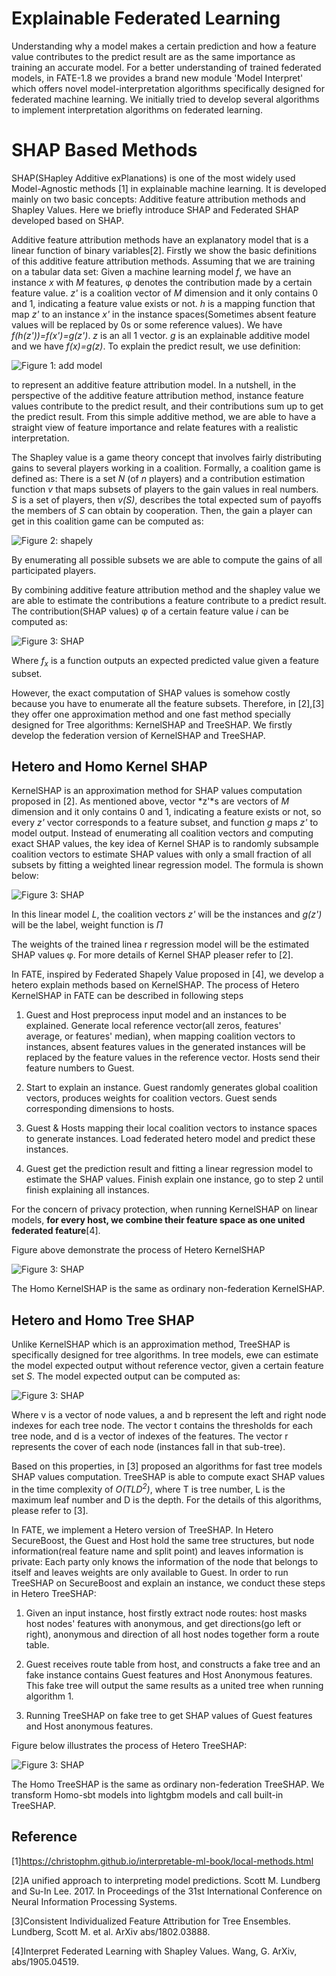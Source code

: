 # Explainable Federated Learning

Understanding why a model makes a certain prediction and how a feature value contributes to the
predict result are as the same importance as training an accurate model. For a better understanding of trained federated 
models, in FATE-1.8 we provides a brand new module 'Model Interpret' which offers novel model-interpretation algorithms 
specifically designed for federated machine learning. We initially tried to develop several algorithms to implement 
interpretation algorithms on federated learning.



# SHAP Based Methods

SHAP(SHapley Additive exPlanations) is one of the most widely used Model-Agnostic methods [1] in explainable machine learning. 
It is developed mainly on two basic concepts: Additive feature attribution methods and Shapley Values. 
Here we briefly introduce SHAP and Federated SHAP developed based on SHAP.

Additive feature attribution methods have an explanatory model that is a linear function of binary variables[2].
Firstly we show the basic definitions of this additive feature attribution methods. Assuming that we are training on a tabular data set:
Given a machine learning model *f*, we have an instance *x* with *M* features, φ denotes the contribution  made by a certain feature value. 
*z'* is a coalition vector of *M* dimension and it only contains 0 and 1, indicating a feature value exists or not.
*h* is a mapping function that map *z'* to an instance *x'* in the instance spaces(Sometimes absent feature values will
be replaced by 0s or some reference values). We have *f(h(z'))=f(x')=g(z')*.
*z* is an all 1 vector. *g* is an explainable additive model and we have *f(x)=g(z)*.
To explain the predict result, we use definition:

![Figure 1: add model](../images/additive_model.png)

to represent an additive feature attribution model. 
In a nutshell, in the perspective of the additive feature attribution method, instance feature values contribute 
to the predict result, and their contributions sum up to get the predict result. From this simple additive method, 
we are able to have a straight view of feature importance and relate features with a realistic interpretation.

The Shapley value is a game theory concept that involves fairly distributing gains to several players working in a coalition.  Formally, a coalition game is defined as: There is a set *N* (of *n* players) and a contribution estimation function *v*
 that maps subsets of players to the gain values in real numbers. *S* is a set of players, then *v(S)*, 
 describes the total expected sum of payoffs the members of *S* can obtain by cooperation. Then, the gain a player
 can get in this coalition game can be computed as:
 

![Figure 2: shapely](../images/shapely_value.png)
 
By enumerating all possible subsets we are able to compute the gains of all participated players.

By combining additive feature attribution method and the shapley value we are able to estimate the contributions a 
feature contribute to a predict result. The contribution(SHAP values) φ of a certain feature value *i* can be computed as:
      
![Figure 3: SHAP](../images/SHAP.png)

Where *f<sub>x</sub>* is a function outputs an expected predicted value given a feature subset. 

However, the exact computation of SHAP values is somehow costly because you have to enumerate all the feature subsets. 
Therefore, in [2],[3] they offer one approximation method and one fast method specially designed for Tree algorithms:
KernelSHAP and TreeSHAP. We firstly develop the federation version of KernelSHAP and TreeSHAP.
           
                       
## Hetero and Homo Kernel SHAP

KernelSHAP is an approximation method for SHAP values computation proposed in [2]. As mentioned above, vector *z'*s
are vectors of *M* dimension and it only contains 0 and 1, indicating a feature exists or not, so every *z'* vector
corresponds to a feature subset, and function *g* maps *z'* to model output. Instead of enumerating all coalition vectors 
and computing exact SHAP values, the key idea of Kernel SHAP is to randomly subsample coalition vectors to estimate SHAP 
values with only a small fraction of all subsets by fitting a weighted linear regression model. The formula is shown below:

![Figure 3: SHAP](../images/KernelSHAP.png)

In this linear model *L*, the coalition vectors *z'* will be the instances and *g(z')* will be the label, weight function is *Π*

The weights of the trained linea
r regression model will be the estimated SHAP values φ. For more details of 
Kernel SHAP pleaser refer to [2].

In FATE, inspired by Federated Shapely Value proposed in [4], we develop a hetero explain methods based on KernelSHAP.
The process of Hetero KernelSHAP in FATE can be described in following steps

1. Guest and Host preprocess input model and an instances to be explained. Generate local reference vector(all zeros, features'  
average, or features' median), when mapping coalition vectors to instances, absent features values in the generated 
instances will be replaced by the feature values in the reference vector. Hosts send their feature numbers to Guest.

2. Start to explain an instance. Guest randomly generates global coalition vectors, produces weights for coalition vectors.
Guest sends corresponding dimensions to hosts.

3. Guest & Hosts mapping their local coalition vectors to instance spaces to generate instances. Load federated 
   hetero model and predict these instances.

4. Guest get the prediction result and fitting a linear regression model to estimate the SHAP values. Finish explain
   one instance, go to step 2 until finish explaining all instances.

For the concern of privacy protection, when running KernelSHAP on linear models, **for every host, we combine their feature
space as one united federated feature**[4].

Figure above demonstrate the process of Hetero KernelSHAP

![Figure 3: SHAP](../images/KernelSHAPProcess.png)

The Homo KernelSHAP is the same as ordinary non-federation KernelSHAP.

## Hetero and Homo Tree SHAP

Unlike KernelSHAP which is an approximation method, TreeSHAP is specifically designed for tree algorithms. 
In tree models, ewe can estimate the model expected output without reference vector, given a certain feature set *S*.
The model expected output can be computed as:

![Figure 3: SHAP](../images/TreeSHAP_algo1.png)

Where v is a vector of node values, a and b represent the left and right node indexes for each tree node. The vector t contains the thresholds for
each tree node, and d is a vector of indexes of the features. The vector r represents the cover
of each node (instances fall in that sub-tree).

Based on this properties, in [3] proposed an algorithms for fast tree models SHAP values computation. TreeSHAP is able
to compute exact SHAP values in the time complexity of *O(TLD<sup>2</sup>)*, where T is tree number, L is the 
maximum leaf number and D is the depth. For the details of this algorithms, please refer to [3].

In FATE, we implement a Hetero version of TreeSHAP. In Hetero SecureBoost, the Guest and Host hold the same tree structures,
but node information(real feature name and split point) and leaves information is private: Each party only knows the information 
of the node that belongs to itself and leaves weights are only available to Guest. In order to run TreeSHAP on SecureBoost
and explain an instance, we conduct these steps in Hetero TreeSHAP:

1. Given an input instance, host firstly extract node routes: host masks host nodes' features with anonymous, and get 
directions(go left or right), anonymous and direction of all host nodes together form a route table.

2. Guest receives route table from host, and constructs a fake tree and an fake instance contains Guest features and Host
Anonymous features. This fake tree will output the same results as a united tree when running algorithm 1.

3. Running TreeSHAP on fake tree to get SHAP values of Guest features and Host anonymous features.

Figure below illustrates the process of Hetero TreeSHAP:

![Figure 3: SHAP](../images/FakeTree.png)

The Homo TreeSHAP is the same as ordinary non-federation TreeSHAP. We transform Homo-sbt models into lightgbm models
and call built-in TreeSHAP.

## Reference
[1]https://christophm.github.io/interpretable-ml-book/local-methods.html

[2]A unified approach to interpreting model predictions. Scott M. Lundberg and Su-In Lee. 2017. In Proceedings of the 31st International Conference on Neural Information Processing Systems.

[3]Consistent Individualized Feature Attribution for Tree Ensembles. Lundberg, Scott M. et al. ArXiv abs/1802.03888.

[4]Interpret Federated Learning with Shapley Values. Wang, G.  ArXiv, abs/1905.04519.